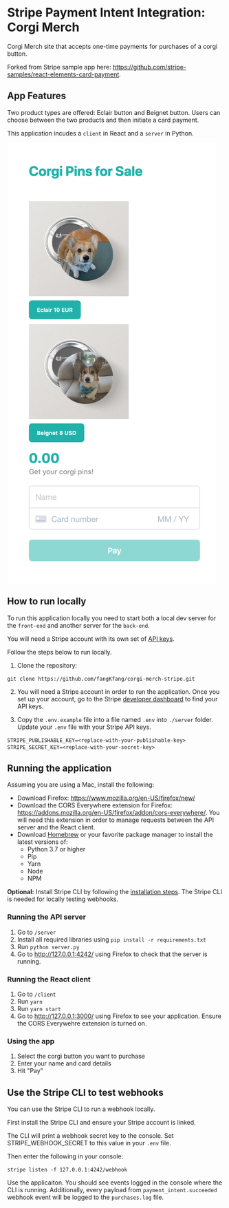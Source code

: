# Stripe Payment Intent Integration: Corgi Merch 

Corgi Merch site that accepts one-time payments for purchases of a corgi button.

Forked from Stripe sample app here: https://github.com/stripe-samples/react-elements-card-payment. 

## App Features

Two product types are offered: Eclair button and Beignet button. Users can choose between the two products and then initiate a card payment. 

This application incudes a `client` in React and a `server` in Python.

<img src="./corgi-merch.png" alt="Preview of Corgi Merch" align="center">

## How to run locally

To run this application locally you need to start both a local dev server for the `front-end` and another server for the `back-end`.

You will need a Stripe account with its own set of [API keys](https://stripe.com/docs/development#api-keys).

Follow the steps below to run locally.

1. Clone the repository: 

```
git clone https://github.com/fangKfang/corgi-merch-stripe.git
```

2. You will need a Stripe account in order to run the application. Once you set up your account, go to the Stripe [developer dashboard](https://stripe.com/docs/development#api-keys) to find your API keys. 

3. Copy the `.env.example` file into a file named `.env` into `./server` folder. Update your `.env` file with your Stripe API keys. 

```
STRIPE_PUBLISHABLE_KEY=<replace-with-your-publishable-key>
STRIPE_SECRET_KEY=<replace-with-your-secret-key>
```
## Running the application

Assuming you are using a Mac, install the following:

* Download Firefox: https://www.mozilla.org/en-US/firefox/new/
* Download the CORS Everywhere extension for Firefox: https://addons.mozilla.org/en-US/firefox/addon/cors-everywhere/. You will need this extension in order to manage requests between the API server and the React client. 
* Download [Homebrew](https://brew.sh/) or your favorite package manager to install the latest versions of: 
	- Python 3.7 or higher 
	- Pip 
	- Yarn
	- Node 
	- NPM 

**Optional:**
Install Stripe CLI by following the [installation steps](https://github.com/stripe/stripe-cli#installation). The Stripe CLI is needed for locally testing webhooks.

### Running the API server

1. Go to `/server`
2. Install all required libraries using `pip install -r requirements.txt`
2. Run `python server.py`
3. Go to http://127.0.0.1:4242/ using Firefox to check that the server is running. 


### Running the React client

1. Go to `/client`
3. Run `yarn`
3. Run `yarn start` 
4. Go to http://127.0.0.1:3000/ using Firefox to see your application. Ensure the CORS Everywehre extension is turned on. 

### Using the app

1. Select the corgi button you want to purchase
2. Enter your name and card details
2. Hit "Pay"

## Use the Stripe CLI to test webhooks

You can use the Stripe CLI to run a webhook locally. 

First install the Stripe CLI and ensure your Stripe account is linked. 

The CLI will print a webhook secret key to the console. Set STRIPE_WEBHOOK_SECRET to this value in your `.env` file.

Then enter the following in your console:
```
stripe listen -f 127.0.0.1:4242/webhook
```
Use the applicaiton. You should see events logged in the console where the CLI is running. Additionally, every payload from `payment_intent.succeeded` webhook event will be logged to the `purchases.log` file. 
